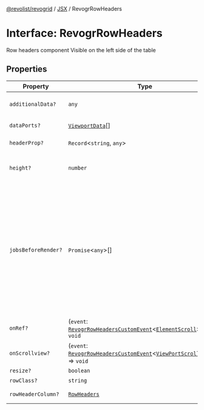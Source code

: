 [@revolist/revogrid](README.md) / [JSX](Namespace.JSX.md) / RevogrRowHeaders

# Interface: RevogrRowHeaders

Row headers component
Visible on the left side of the table

## Properties

| Property | Type | Description | Defined in |
| ------ | ------ | ------ | ------ |
| `additionalData?` | `any` | Additional data to pass to renderer | [src/components.d.ts:2007](https://github.com/revolist/revogrid/blob/c9c4fc1791ac452c4c9470419263ce544ebb624f/src/components.d.ts#L2007) |
| `dataPorts?` | [`ViewportData`](TypeAlias.ViewportData.md)[] | Viewport data | [src/components.d.ts:2011](https://github.com/revolist/revogrid/blob/c9c4fc1791ac452c4c9470419263ce544ebb624f/src/components.d.ts#L2011) |
| `headerProp?` | `Record`\<`string`, `any`\> | Header props | [src/components.d.ts:2015](https://github.com/revolist/revogrid/blob/c9c4fc1791ac452c4c9470419263ce544ebb624f/src/components.d.ts#L2015) |
| `height?` | `number` | Header height to setup row headers | [src/components.d.ts:2019](https://github.com/revolist/revogrid/blob/c9c4fc1791ac452c4c9470419263ce544ebb624f/src/components.d.ts#L2019) |
| `jobsBeforeRender?` | `Promise`\<`any`\>[] | Prevent rendering until job is done. Can be used for initial rendering performance improvement. When several plugins require initial rendering this will prevent double initial rendering. | [src/components.d.ts:2023](https://github.com/revolist/revogrid/blob/c9c4fc1791ac452c4c9470419263ce544ebb624f/src/components.d.ts#L2023) |
| `onRef?` | (`event`: [`RevogrRowHeadersCustomEvent`](Interface.RevogrRowHeadersCustomEvent.md)\<[`ElementScroll`](Interface.ElementScroll.md)\>) => `void` | Register element to scroll | [src/components.d.ts:2027](https://github.com/revolist/revogrid/blob/c9c4fc1791ac452c4c9470419263ce544ebb624f/src/components.d.ts#L2027) |
| `onScrollview?` | (`event`: [`RevogrRowHeadersCustomEvent`](Interface.RevogrRowHeadersCustomEvent.md)\<[`ViewPortScrollEvent`](TypeAlias.ViewPortScrollEvent.md)\>) => `void` | Scroll viewport | [src/components.d.ts:2031](https://github.com/revolist/revogrid/blob/c9c4fc1791ac452c4c9470419263ce544ebb624f/src/components.d.ts#L2031) |
| `resize?` | `boolean` | Enable resize | [src/components.d.ts:2035](https://github.com/revolist/revogrid/blob/c9c4fc1791ac452c4c9470419263ce544ebb624f/src/components.d.ts#L2035) |
| `rowClass?` | `string` | Row class | [src/components.d.ts:2039](https://github.com/revolist/revogrid/blob/c9c4fc1791ac452c4c9470419263ce544ebb624f/src/components.d.ts#L2039) |
| `rowHeaderColumn?` | [`RowHeaders`](Interface.RowHeaders.md) | Row header column | [src/components.d.ts:2043](https://github.com/revolist/revogrid/blob/c9c4fc1791ac452c4c9470419263ce544ebb624f/src/components.d.ts#L2043) |
